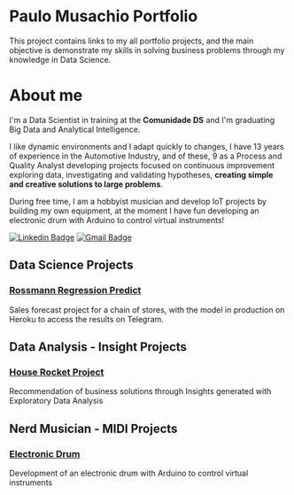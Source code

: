 # Paulo Musachio Portfolio
This project contains links to my all portfolio projects, and the main objective is demonstrate my skills in solving business problems through my knowledge in Data Science.

# About me
I'm a Data Scientist in training at the **Comunidade DS** and I'm graduating Big Data and Analytical Intelligence.
 
I like dynamic environments and I adapt quickly to changes, I have 13 years of experience in the Automotive Industry, and of these, 9 as a Process and Quality Analyst developing projects focused on continuous improvement exploring data, investigating and validating hypotheses, **creating simple and creative solutions to large problems**.

During free time, I am a hobbyist musician and develop IoT projects by building my own equipment, at the moment I have fun developing an electronic drum with Arduino to control virtual instruments!

[![Linkedin Badge](https://img.shields.io/badge/-LinkedIn-blue?style=flat&logo=LinkedIn&logoColor=white)](https://www.linkedin.com/in/paulo-musachio-30a56b144)
[![Gmail Badge](https://img.shields.io/badge/-Gmail-c14438?style=flat-square&logo=Gmail&logoColor=white&link=mailto:paulomusachio@gmail.com)](mailto:paulomusachio@gmail.com)

## Data Science Projects
### [Rossmann Regression Predict]( https://github.com/pmusachio/Rossmann-Regression-Predict )
Sales forecast project for a chain of stores, with the model in production on Heroku to access the results on Telegram.

## Data Analysis - Insight Projects
### [House Rocket Project]( https://github.com/pmusachio/House-Rocket-Project )
Recommendation of business solutions through Insights generated with Exploratory Data Analysis

## Nerd Musician - MIDI Projects
### [Electronic Drum]( https://github.com/pmusachio/Electronic-Drum )
Development of an electronic drum with Arduino to control virtual instruments

<!---
pmusachio/pmusachio is a ✨ special ✨ repository because its `README.md` (this file) appears on your GitHub profile.
You can click the Preview link to take a look at your changes.
--->
